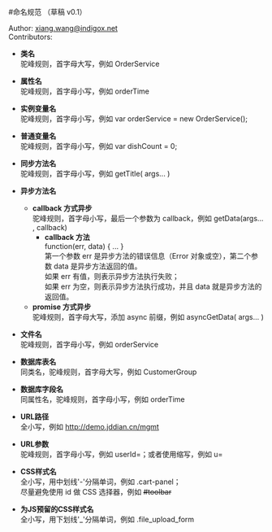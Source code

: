#命名规范 （草稿 v0.1）

Author: [xiang.wang@indigox.net](mailto:xiang.wang@indigox.net)  
Contributors: 

- **类名**  
	驼峰规则，首字母大写，例如 OrderService

- **属性名**  
	驼峰规则，首字母小写，例如 orderTime

- **实例变量名**  
	驼峰规则，首字母小写，例如 var orderService = new OrderService();

- **普通变量名**  
	驼峰规则，首字母小写，例如 var dishCount = 0;

- **同步方法名**  
	驼峰规则，首字母小写，例如 getTitle( args... )

- **异步方法名**
	- **callback 方式异步**  
    	驼峰规则，首字母小写，最后一个参数为 callback，例如 getData(args... , callback)
    	- **callback 方法**  
        	function(err, data) { ... }  
        	第一个参数 err 是异步方法的错误信息（Error 对象或空），第二个参数 data 是异步方法返回的值。  
        	如果 err 有值，则表示异步方法执行失败；  
            如果 err 为空，则表示异步方法执行成功，并且 data 就是异步方法的返回值。  
	- **promise 方式异步**  
    	驼峰规则，首字母大写，添加 async 前缀，例如 asyncGetData( args... )

- **文件名**  
	驼峰规则，首字母小写，例如 orderService

- **数据库表名**  
	同类名，驼峰规则，首字母大写，例如 CustomerGroup

- **数据库字段名**  
	同属性名，驼峰规则，首字母小写，例如 orderTime

- **URL路径**  
	全小写，例如 http://demo.jddian.cn/mgmt 

- **URL参数**  
	驼峰规则，首字母小写，例如 userId=；或者使用缩写，例如 u=

- **CSS样式名**  
	全小写，用中划线'-'分隔单词，例如 .cart-panel；  
	尽量避免使用 id 做 CSS 选择器，例如 ~~#toolbar~~

- **为JS预留的CSS样式名**  
	全小写，用下划线'_'分隔单词，例如 .file_upload_form
